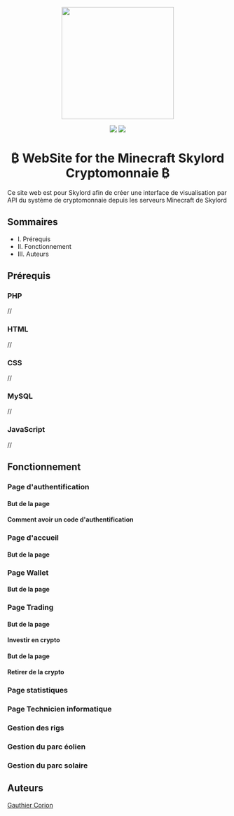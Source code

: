 <p align="center">
      <img src="https://skylord.fr/logo.png" width="256">
      <p align="center">
          <img src="https://img.shields.io/github/contributors/MisterGranti67/Crypto-website">
          <img src="https://img.shields.io/github/last-commit/MisterGranti67/Crypto-website">
      </p>
      <h1 align="center">
        ₿ WebSite for the Minecraft Skylord Cryptomonnaie ₿
      </h1>
      <p>Ce site web est pour Skylord afin de créer une interface de visualisation par API du système de cryptomonnaie depuis les serveurs Minecraft de Skylord</p>
</p>

## Sommaires

<ul> 
    <li>I. Prérequis</li>
    <li>II. Fonctionnement</li>
    <li>III. Auteurs</li>
</ul>

## Prérequis
### PHP
//
### HTML
//
### CSS
//
### MySQL
//
### JavaScript
//

## Fonctionnement
### Page d'authentification 
#### But de la page
#### Comment avoir un code d'authentification
### Page d'accueil 
#### But de la page 
### Page Wallet
#### But de la page 
### Page Trading
#### But de la page 
#### Investir en crypto
#### But de la page 
#### Retirer de la crypto
### Page statistiques
### Page Technicien informatique
### Gestion des rigs
### Gestion du parc éolien
### Gestion du parc solaire 


## Auteurs
[Gauthier Corion](https://github.com/MisterGranti67)
